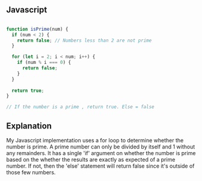 ## Javascript
``` javascript

function isPrime(num) {
  if (num < 2) {
    return false; // Numbers less than 2 are not prime
  }

  for (let i = 2; i < num; i++) {
    if (num % i === 0) {
      return false; 
    }
  }
  
  return true; 
}

// If the number is a prime , return true. Else = false
```


## Explanation 

My Javascript implementation uses a for loop to determine whether the number is prime. A prime number can only be divided by itself and 1 without any remainders. It has a single 'if' argument on whether the number is prime based on the whether the results are exactly as expected of a prime number. If not, then the 'else' statement will return false since it's outside of those few numbers. 
